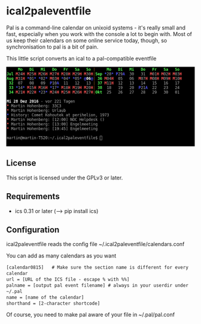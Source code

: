 # ical2paleventfile

Pal is a command-line calendar on unixoid systems - it's really small and fast, especially when you work with the console a lot  to begin with. Most of us keep their calendars on some online service today, though, so synchronisation to pal is a bit of pain. 

This little script converts an ical to a pal-compatible eventfile

![Screenshot](documentation/example.png)

## License

This script is licensed under the GPLv3 or later.

## Requirements

* ics 0.31 or later (--> pip install ics)

## Configuration

ical2paleventfile reads the config file ~/.ical2paleventfile/calendars.conf

You can add as many calendars as you want

    [calendar0815]   # Make sure the section name is different for every calendar
    url = [URL of the ICS file - escape % with %%]
    palname = [output pal event filename] # always in your userdir under ~/.pal
    name = [name of the calendar]
    shorthand = [2-character shortcode]

Of course, you need to make pal aware of your file in ~/.pal/pal.conf
